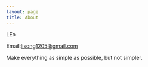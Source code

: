 ```yaml
---
layout: page
title: About
---
```


LEo

Email:lisong1205@gmail.com

Make everything as simple as possible, but not simpler.
